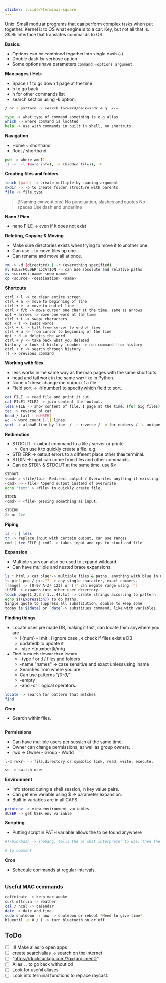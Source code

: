 ```yaml
---
sticker: lucide//terminal-square
---
```

Unix: Small modular programs that can perform complex tasks when put together. 
Kernel is to OS what engine is to a car. Key, but not all that is. 
*Shell*: Interface that translates commands to OS. 

**Basics:**
- Options can be combined together into single dash (-)
- Double dash for verbose option
- Some options have parameters
```command -options argument```

**Man pages / Help**
- Space / f to go down 1 page at the time
- b to go back
- h for other commands list
- search section using -k option. 
```BASH
/ or ? pattern -> search forward/backwards e.g. /-w

type -> what type of command something is e.g alias 
which -> where command is located
help -> use with commands in built in shell, no shortcuts. 
```

**Navigation**
- Home ~ shorthand
- Root /  shorthand. 
```Bash
pwd -> where am I?
ls ->  -l (more info), -a (hidden files), -R
```

**Creating files and folders**
```Bash
touch [path] -> create multiple by spacing argument
mkdir -> -p to create folder structure with parents
file -> file type
```
> [!Naming conventions]
> No punctuation, slashes and quotes
> No spaces
> Use dash and underline 

**Nano / Pico** 
- nano FILE -> even if it does not exist

**Deleting, Copying & Moving**
- Make sure directories exists when trying to move it to another one. 
- Can use .. to move files up one. 
- Can rename and move all at once. 
``` Bash
rm -> -d (directory) | -r (everything specified)
mv FILE/FOLDER LOCATION -> can use absolute and relative paths
mv <current name> <new name>
cp <source> <destination> <name>
```

**Shortcuts**
```
ctrl + l -> to clear entire screen
ctrl + a -> move to beginning of line
ctrl + e -> move to end of line
ctrl + f/b -> move cursor one char at the time, same as arrows
opt + arrows -> move one word at the time
ctrl + t -> swaps characters
opt + t -> swaps words 
ctrl + k -> kill from cursor to end of line 
ctrl + u -> from cursor to beginning of the line 
opt + d -> deletes the word. 
ctrl + y -> take back what you deleted
history -> look at history !number -> run command from history
ctrl + r -> search through history
!! -> previous command
```

**Working with files**
- less works in the same way as the man pages with the same shortcuts. 
- head and tail work in the same way like in Python. 
- None of these change the output of a file. 
- Field sort -> -k\[number] to specify which field to sort. 
```BASH
cat FILE -> read file and print it out. 
cat FILE1 FILE2 -> join content then output. 
less FILE -> show content of file, 1 page at the time. (for big files)
tac -> reverse of cat
head / tail [-NUMBER]
wc -> word count [-l] lines
sort -> alphaB line by line. / -r reverse / -n for numbers / -u unique
```

**Redirection**
- STDOUT -> output command to a file / server or printer. 
	- Can use it to quickly create a file. e.g.
- STD ERR -> output errors to a different place other than terminal. 
- STDIN -> Input can come from files and other commands. 
- Can do STDIN & STDOUT at the same time. use &>
```Bash
STDOUT
<cmd> > <file/loc>  Redirect output / Overwrites anything if existing. 
<cmd> >> <file> Append output instead of overwrite
echo "text" > <file> to quickly create file. 

STDIN
<cmd> < <file> passing something as input. 

STDERR
2> or 2>> 
```

**Piping**
```BASH
ls -l | less
tr -> replace input with certain output, can use ranges
cmd | tee FILE | cmd2 -> takes input and cps to stout and file
```

**Expansion**
- Multiple stars can also be used to expand wildcard. 
- Can have multiple and nested brace expansions. 
```BASH
ls *.html / cat blue*-> multiple files & paths, anything with blue in name
ls pic?.png / pic.?? -> any single character, exact numbers. 
[range] -> [0-9/ A-Z/ 123] or []* can negate range using [^]
~USER -> expands into other user directory. 
touch page{1,2,3 / 1...4}.txt -> create strings according to pattern
echo $((Expression)) to do maths.  
Single quote to suppress all substitution, double to keep some
today is $(date) or `date`-> substitues command, like with variables. 
```

**Finding things**
- Locate uses pre made DB, making it fast, can locate from anywhere you are
	- l {num} - limit , i ignore case ,  e check if files exist n DB
	- updatedb to update it 
	- -size ±\[number]k/m/g
- Find is much slower than locate
	- -type f or d / files and folders
	- -name "names" -> case sensitive and exact unless using iname
	- Searches from where you are
	- Can use patterns \"*[0-9]*"
	- -empty 
	- -and -or ! logical operators. 
```BASH
locate -> search for pattern that matches
find 
```

**Grep**
- Search within files. 
```BASH

```

**Permissions**
- Can have multiple users per session at the same time. 
- Owner can change permissions, as well as group owners. 
- rwx => Owner - Group - World 
```BASH
l-d rwxr- -> file,directory or symbolic link, read, write, execute, 

su -> switch user 
```

**Environment**
- Info stored during a shell session, in key value pairs. 
- Can get env variable using $ -> parameter expansion. 
- Built in variables are in all CAPS
```BASH
printenv -> view environment variables
$USER -> get USER env variable
```

**Scripting**
- Putting script in PATH variable allows the to be found anywhere
```BASH
#!/bin/bash -> shebang, tells the os what interpreter to use, then the path of the file

# to comment
```

**Cron**
- Schedule commands at regular intervals. 

```

```
### Useful MAC commands
```BASH
caffeinate -> keep mac awake
curl wttr.in -> weather 
cal / ncal -> calendar
date -> date and time. 
sudo shutdown -r now -> shutdown or reboot *Need to give time*
blueutil -p 0 / 1 -> turn bluetooth on or off. 
```
## ToDo
- [ ] !!! Make alias to open apps
- [ ] create search alias -> search on the internet
- [ ] "https://duckduckgo.com/?q={argument}"
- [ ] Alias . . to go back without cd 
- [ ] Look for useful aliases. 
- [ ] Look into terminal functions to replace raycast. 